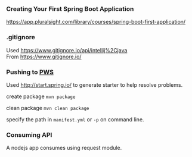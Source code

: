 ### Creating Your First Spring Boot Application
https://app.pluralsight.com/library/courses/spring-boot-first-application/

### .gitignore
Used https://www.gitignore.io/api/intellij%2Cjava
<br>From https://www.gitignore.io/

### Pushing to [PWS](https://console.run.pivotal.io/)
Used http://start.spring.io/ to generate starter to help resolve problems.

create package `mvn package`

clean package `mvn clean package`

specify the path in `manifest.yml` or `-p` on command line.

### Consuming API
A nodejs app consumes using request module.

